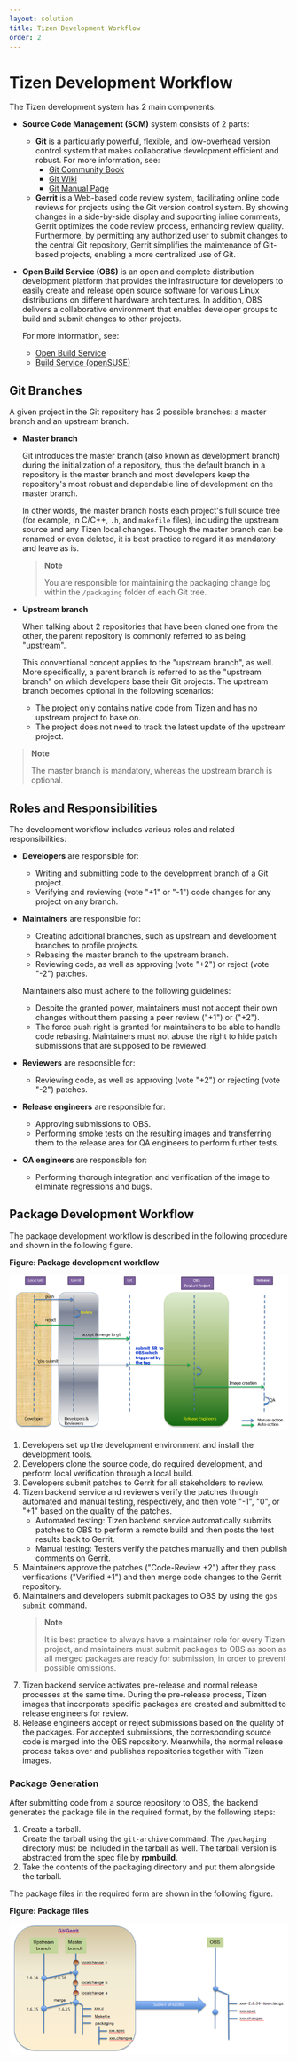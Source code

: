 ```yaml
---
layout: solution
title: Tizen Development Workflow
order: 2
---
```


# Tizen Development Workflow

The Tizen development system has 2 main components:

- **Source Code Management (SCM)** system consists of 2 parts:
  - **Git** is a particularly powerful, flexible, and low-overhead version control system that makes collaborative development efficient and robust. For more information, see:
    - [Git Community Book](http://git-scm.com/book)
    - [Git Wiki](https://git.wiki.kernel.org/index.php/Main_Page)
    - [Git Manual Page](https://www.kernel.org/pub/software/scm/git/docs/)
  - **Gerrit** is a Web-based code review system, facilitating online code reviews for projects using the Git version control system. By showing changes in a side-by-side display and supporting inline comments, Gerrit optimizes the code review process, enhancing review quality. Furthermore, by permitting any authorized user to submit changes to the central Git repository, Gerrit simplifies the maintenance of Git-based projects, enabling a more centralized use of Git.
- **Open Build Service (OBS)** is an open and complete distribution development platform that provides the infrastructure for developers to easily create and release open source software for various Linux distributions on different hardware architectures. In addition, OBS delivers a collaborative environment that enables developer groups to build and submit changes to other projects.

  For more information, see:
  - [Open Build Service](http://openbuildservice.org/)
  - [Build Service (openSUSE)](http://en.opensuse.org/openSUSE:Build_Service)


## Git Branches

A given project in the Git repository has 2 possible branches: a master branch and an upstream branch.

- **Master branch**

  Git introduces the master branch (also known as development branch) during the initialization of a repository, thus the default branch in a repository is the master branch and most developers keep the repository's most robust and dependable line of development on the master branch.

  In other words, the master branch hosts each project's full source tree (for example, in C/C++, `.h`, and `makefile` files), including the upstream source and any Tizen local changes. Though the master branch can be renamed or even deleted, it is best practice to regard it as mandatory and leave as is.

  > **Note**
  >
  > You are responsible for maintaining the packaging change log within the `/packaging` folder of each Git tree.

- **Upstream branch**

  When talking about 2 repositories that have been cloned one from the other, the parent repository is commonly referred to as being "upstream".

  This conventional concept applies to the "upstream branch", as well. More specifically, a parent branch is referred to as the "upstream branch" on which developers base their Git projects. The upstream branch becomes optional in the following scenarios:

  - The project only contains native code from Tizen and has no upstream project to base on.
  - The project does not need to track the latest update of the upstream project.

> **Note**
>
> The master branch is mandatory, whereas the upstream branch is optional.

## Roles and Responsibilities

The development workflow includes various roles and related responsibilities:

- **Developers** are responsible for:

  - Writing and submitting code to the development branch of a Git project.
  - Verifying and reviewing (vote "+1" or "-1") code changes for any project on any branch.

- **Maintainers** are responsible for:

  - Creating additional branches, such as upstream and development branches to profile projects.
  - Rebasing the master branch to the upstream branch.
  - Reviewing code, as well as approving (vote "+2") or reject (vote "-2") patches.

  Maintainers also must adhere to the following guidelines:

  - Despite the granted power, maintainers must not accept their own changes without them passing a peer review ("+1") or ("+2").
  - The force push right is granted for maintainers to be able to handle code rebasing. Maintainers must not abuse the right to hide patch submissions that are supposed to be reviewed.

- **Reviewers** are responsible for:

  - Reviewing code, as well as approving (vote "+2") or rejecting (vote "-2") patches.

- **Release engineers** are responsible for:

  - Approving submissions to OBS.
  - Performing smoke tests on the resulting images and transferring them to the release area for QA engineers to perform further tests.

- **QA engineers** are responsible for:

  - Performing thorough integration and verification of the image to eliminate regressions and bugs.

## Package Development Workflow

The package development workflow is described in the following procedure and shown in the following figure.

**Figure: Package development workflow**

![Package development workflow](media/800px-tizen-work-flow.png)

1. Developers set up the development environment and install the development tools.
1. Developers clone the source code, do required development, and perform local verification through a local build.
1. Developers submit patches to Gerrit for all stakeholders to review.
1. Tizen backend service and reviewers verify the patches through automated and manual testing, respectively, and then vote "-1", "0", or "+1" based on the quality of the patches.
   - Automated testing: Tizen backend service automatically submits patches to OBS to perform a remote build and then posts the test results back to Gerrit.
   - Manual testing: Testers verify the patches manually and then publish comments on Gerrit.
1. Maintainers approve the patches ("Code-Review +2") after they pass verifications ("Verified +1") and then merge code changes to the Gerrit repository.
1. Maintainers and developers submit packages to OBS by using the `gbs submit` command.
   > **Note**
   >
   > It is best practice to always have a maintainer role for every Tizen project, and maintainers must submit packages to OBS as soon as all merged packages are ready for submission, in order to prevent possible omissions.
1. Tizen backend service activates pre-release and normal release processes at the same time. During the pre-release process, Tizen images that incorporate specific packages are created and submitted to release engineers for review.
1. Release engineers accept or reject submissions based on the quality of the packages. For accepted submissions, the corresponding source code is merged into the OBS repository. Meanwhile, the normal release process takes over and publishes repositories together with Tizen images.


### Package Generation

After submitting code from a source repository to OBS, the backend generates the package file in the required format, by the following steps:

1. Create a tarball.  
   Create the tarball using the `git-archive` command. The `/packaging` directory must be included in the tarball as well. The tarball version is abstracted from the spec file by **rpmbuild**.
1. Take the contents of the packaging directory and put them alongside the tarball.

The package files in the required form are shown in the following figure.

**Figure: Package files**

![Package files](media/700px-package-generation.png)
